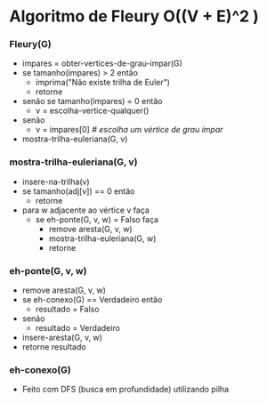 # Algoritmo de Fleury O((V + E)^2 )

### Fleury(G)
* impares = obter-vertices-de-grau-impar(G)
* se tamanho(impares) > 2 então
    * imprima("Não existe trilha de Euler")
    * retorne
* senão se tamanho(impares) = 0 então
    * v = escolha-vertice-qualquer()
* senão
    * v = impares[0]  _# escolha um vértice de grau ímpar_
* mostra-trilha-euleriana(G, v)

### mostra-trilha-euleriana(G, v)
* insere-na-trilha(v)
* se tamanho(adj[v]) == 0 então
	* retorne
* para w adjacente ao vértice v faça
    * se eh-ponte(G, v, w) = Falso faça
        * remove aresta(G, v, w)
        * mostra-trilha-euleriana(G, w)
        * retorne
        
### eh-ponte(G, v, w)
* remove aresta(G, v, w)
* se eh-conexo(G) == Verdadeiro então
    * resultado = Falso
* senão
    * resultado = Verdadeiro
* insere-aresta(G, v, w)
* retorne resultado

### eh-conexo(G)

* Feito com DFS (busca em profundidade) utilizando pilha